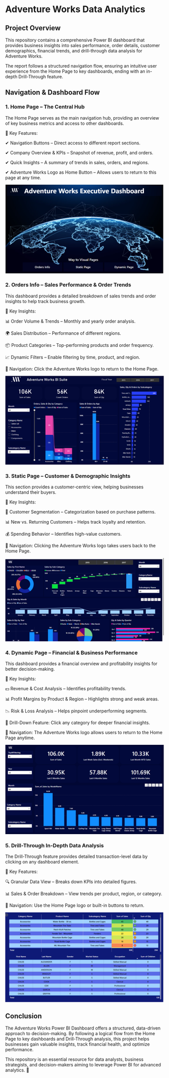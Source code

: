 # Adventure Works Data Analytics

## Project Overview

This repository contains a comprehensive Power BI dashboard that provides business insights into sales performance, order details, customer demographics, financial trends, and drill-through data analysis for Adventure Works.

The report follows a structured navigation flow, ensuring an intuitive user experience from the Home Page to key dashboards, ending with an in-depth Drill-Through feature.

## Navigation & Dashboard Flow

### 1. Home Page – The Central Hub

The Home Page serves as the main navigation hub, providing an overview of key business metrics and access to other dashboards.

📌 Key Features:

✔ Navigation Buttons – Direct access to different report sections.

✔ Company Overview & KPIs – Snapshot of revenue, profit, and orders.

✔ Quick Insights – A summary of trends in sales, orders, and regions.

✔ Adventure Works Logo as Home Button – Allows users to return to this page at any time.

![Dashboard Preview](https://github.com/Anurag-kumar-Molankala/Adventure-Works-Data-Analytics-Project/blob/main/ADW_Project-06/Home%20Page.png)


### 2. Orders Info – Sales Performance & Order Trends

This dashboard provides a detailed breakdown of sales trends and order insights to help track business growth.

📌 Key Insights:

📊 Order Volume & Trends – Monthly and yearly order analysis.

🌍 Sales Distribution – Performance of different regions.

📦 Product Categories – Top-performing products and order frequency.

📈 Dynamic Filters – Enable filtering by time, product, and region.

📌 Navigation: Click the Adventure Works logo to return to the Home Page.

![Dashboard Preview](https://github.com/Anurag-kumar-Molankala/Adventure-Works-Data-Analytics-Project/blob/main/ADW_Project-06/Orders%20Info.png)


### 3. Static Page – Customer & Demographic Insights

This section provides a customer-centric view, helping businesses understand their buyers.

📌 Key Insights:

👥 Customer Segmentation – Categorization based on purchase patterns.

📊 New vs. Returning Customers – Helps track loyalty and retention.

💰 Spending Behavior – Identifies high-value customers.

📌 Navigation: Clicking the Adventure Works logo takes users back to the Home Page.

![Dashboard Preview](https://github.com/Anurag-kumar-Molankala/Adventure-Works-Data-Analytics-Project/blob/main/ADW_Project-06/Static%20Page.png)


### 4. Dynamic Page – Financial & Business Performance

This dashboard provides a financial overview and profitability insights for better decision-making.

📌 Key Insights:

💵 Revenue & Cost Analysis – Identifies profitability trends.

📊 Profit Margins by Product & Region – Highlights strong and weak areas.

📉 Risk & Loss Analysis – Helps pinpoint underperforming segments.

📌 Drill-Down Feature: Click any category for deeper financial insights.

📌 Navigation: The Adventure Works logo allows users to return to the Home Page anytime.

![Dashboard Preview](https://github.com/Anurag-kumar-Molankala/Adventure-Works-Data-Analytics-Project/blob/main/ADW_Project-06/Dynamic%20Page.png)


### 5. Drill-Through In-Depth Data Analysis

The Drill-Through feature provides detailed transaction-level data by clicking on any dashboard element.

📌 Key Features:

🔍 Granular Data View – Breaks down KPIs into detailed figures.

📊 Sales & Order Breakdown – View trends per product, region, or category.

📌 Navigation: Use the Home Page logo or built-in buttons to return.

![Dashboard Preview](https://github.com/Anurag-kumar-Molankala/Adventure-Works-Data-Analytics-Project/blob/main/ADW_Project-06/Drill%20Down%20Data.png)

## Conclusion

The Adventure Works Power BI Dashboard offers a structured, data-driven approach to decision-making. By following a logical flow from the Home Page to key dashboards and Drill-Through analysis, this project helps businesses gain valuable insights, track financial health, and optimize performance.

This repository is an essential resource for data analysts, business strategists, and decision-makers aiming to leverage Power BI for advanced analytics. 🚀
